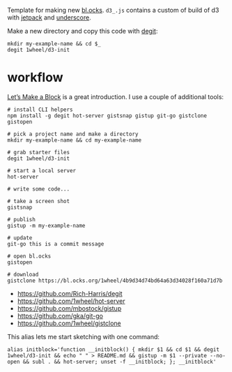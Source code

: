 Template for making new [bl.ocks](https://bl.ocks.org/). `d3_.js` contains a custom of build of d3 with [jetpack](https://github.com/gka/d3-jetpack) and [underscore](http://underscorejs.org/).

Make a new directory and copy this code with [degit](https://github.com/Rich-Harris/degit): 

```
mkdir my-example-name && cd $_
degit 1wheel/d3-init
```

# workflow
[Let’s Make a Block](https://bost.ocks.org/mike/block/) is a great introduction. I use a couple of additional tools: 

```
# install CLI helpers
npm install -g degit hot-server gistsnap gistup git-go gistclone gistopen

# pick a project name and make a directory
mkdir my-example-name && cd my-example-name

# grab starter files
degit 1wheel/d3-init

# start a local server
hot-server

# write some code...

# take a screen shot
gistsnap

# publish
gistup -m my-example-name

# update
git-go this is a commit message

# open bl.ocks
gistopen

# download 
gistclone https://bl.ocks.org/1wheel/4b9d34d74bd64a63d34028f160a71d7b
```

- https://github.com/Rich-Harris/degit
- https://github.com/1wheel/hot-server
- https://github.com/mbostock/gistup
- https://github.com/gka/git-go
- https://github.com/1wheel/gistclone

This alias lets me start sketching with one command:

```
alias initblock='function __initblock() { mkdir $1 && cd $1 && degit 1wheel/d3-init && echo " " > README.md && gistup -m $1 --private --no-open && subl . && hot-server; unset -f __initblock; }; __initblock'
```
